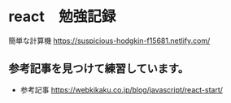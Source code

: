 # react　勉強記録

簡単な計算機
https://suspicious-hodgkin-f15681.netlify.com/

## 参考記事を見つけて練習しています。
- 参考記事
https://webkikaku.co.jp/blog/javascript/react-start/
